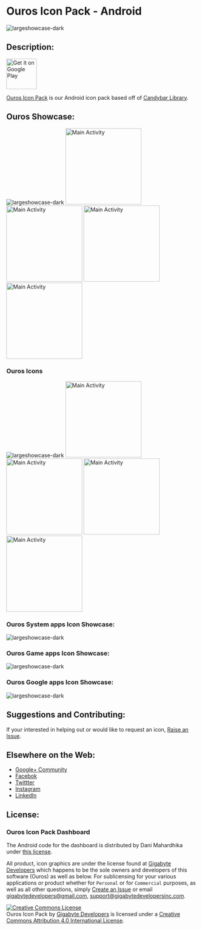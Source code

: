 # Ouros Icon Pack - Android
![largeshowcase-dark](https://raw.githubusercontent.com/gigabytedevelopers/Ouros/master/assets/ouros_banner.png)

## Description:

<a href="https://play.google.com/store/apps/details?id=com.gigabytedevsinc.mezue.ouros" target="_blank">
<img src="https://play.google.com/intl/en_us/badges/images/generic/en-play-badge.png" alt="Get it on Google Play" height="80"/></a>
<!--<a href="https://f-droid.org/packages/com.gigabytedevsinc.mezue.ouros/" target="_blank">
<img src="https://f-droid.org/badge/get-it-on.png" alt="Get it on F-Droid" height="80"/></a>-->

[Ouros Icon Pack](https://github.com/gigabytedevelopers/Ouros) is our Android icon pack based off of [Candybar Library](https://github.com/danimahardhika/candybar-library).

## Ouros Showcase:

![largeshowcase-dark](https://raw.githubusercontent.com/gigabytedevelopers/Ouros/master/assets/screen1.png)
[<img width=200 alt="Main Activity" src="https://raw.githubusercontent.com/gigabytedevelopers/Ouros/master/assets/screen2.png">](https://raw.githubusercontent.com/gigabytedevelopers/Ouros/master/assets/screen2.png)
[<img width=200 alt="Main Activity" src="https://raw.githubusercontent.com/gigabytedevelopers/Ouros/master/assets/screen3.png">](https://raw.githubusercontent.com/gigabytedevelopers/Ouros/master/assets/screen3.png)
[<img width=200 alt="Main Activity" src="https://raw.githubusercontent.com/gigabytedevelopers/Ouros/master/assets/screen4.png">](https://raw.githubusercontent.com/gigabytedevelopers/Ouros/master/assets/screen4.png)
[<img width=200 alt="Main Activity" src="https://raw.githubusercontent.com/gigabytedevelopers/Ouros/master/assets/screen2.png">](https://raw.githubusercontent.com/gigabytedevelopers/Ouros/master/assets/screen2.png)
### Ouros Icons
![largeshowcase-dark](https://raw.githubusercontent.com/gigabytedevelopers/Ouros/master/assets/screen_banner.png)
[<img width=200 alt="Main Activity" src="https://raw.githubusercontent.com/gigabytedevelopers/Ouros/master/assets/screen_1.png">](https://raw.githubusercontent.com/gigabytedevelopers/Ouros/master/assets/screen_1.png)
[<img width=200 alt="Main Activity" src="https://raw.githubusercontent.com/gigabytedevelopers/Ouros/master/assets/screen_2.png">](https://raw.githubusercontent.com/gigabytedevelopers/Ouros/master/assets/screen_2.png)
[<img width=200 alt="Main Activity" src="https://raw.githubusercontent.com/gigabytedevelopers/Ouros/master/assets/screen_3.png">](https://raw.githubusercontent.com/gigabytedevelopers/Ouros/master/assets/screen_3.png)
[<img width=200 alt="Main Activity" src="https://raw.githubusercontent.com/gigabytedevelopers/Ouros/master/assets/screen_4.png">](https://raw.githubusercontent.com/gigabytedevelopers/Ouros/master/assets/screen_4.png)
### Ouros System apps Icon Showcase:
![largeshowcase-dark](https://raw.githubusercontent.com/gigabytedevelopers/Ouros/master/assets/screen_system.png)
### Ouros Game apps Icon Showcase:
![largeshowcase-dark](https://raw.githubusercontent.com/gigabytedevelopers/Ouros/master/assets/screen_games.png)
### Ouros Google apps Icon Showcase:
![largeshowcase-dark](https://raw.githubusercontent.com/gigabytedevelopers/Ouros/master/assets/screen_google.png)

## Suggestions and Contributing:

If your interested in helping out or would like to request an icon, <!--see our [wiki page on contributing](https://github.com/gigabytedevelopers/Ouros/wiki/Contributing)-->  [Raise an Issue](https://github.com/gigabytedevelopers/Ouros/issues/new).

## Elsewhere on the Web:
* [Google+ Community](https://plus.google.com/communities/103917569291382037041)
* [Facebok](https://facebook.com/gigabytedevelopersinc)
* [Twittter](https://twitter.com/gigabytedevsinc)
* [Instagram](https://instagram.com/gigabytedevelopersinc)
* [LinkedIn](https://linkedin.com/company/gigabytedevelopers)

## License:

### Ouros Icon Pack Dashboard
The Android code for the dashboard is distributed by Dani Mahardhika under [this license](https://github.com/danimahardhika/candybar-library/blob/master/LICENSE).

All product, icon graphics are under the license found at [Gigabyte Developers](http://gigabytedevelopersinc.com/license) which happens to be the sole owners and developers of this software (Ouros) as well as below. For sublicensing for your various applications or product whether for `Personal` or for `Commercial` purposes, as well as all other questions, simply [Create an Issue](https://github.com/gigabytedevelopers/Ouros/new?title=[Licensing]%20My%20Question%20Here&body=Please%20leave%20us%20more%20information%20about%20your%20question%20here.) or email [gigabytedevelopers@gmail.com](mailto:gigabytedevelopers@gmail.com?Subject=Licensing%20Question), [support@gigabytedevelopersinc.com](mailto:support@gigabytedevelopersinc.com?Subject=Licensing%20Question).

<a rel="license" href="http://creativecommons.org/licenses/by/4.0/"><img alt="Creative Commons License" style="border-width:0" src="https://i.creativecommons.org/l/by/4.0/88x31.png" /></a><br /><span xmlns:dct="http://purl.org/dc/terms/" href="http://purl.org/dc/dcmitype/StillImage" property="dct:title" rel="dct:type">Ouros Icon Pack</span> by <a xmlns:cc="http://creativecommons.org/ns#" href="https://github.com/gigabytedevelopers" property="cc:attributionName" rel="cc:attributionURL">Gigabyte Developers</a> is licensed under a <a rel="license" href="http://creativecommons.org/licenses/by/4.0/">Creative Commons Attribution 4.0 International License</a>.
